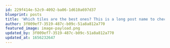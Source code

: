 ```yaml
---
id: 229f414e-52c9-4092-ba06-1d610a697d37
blueprint: posts
title: 'Which tiles are the best ones? This is a long post name to check the UI limitations on desktop & mobile'
author: 3f009ef7-3519-487c-b09c-51a8a812a770
featured_image: image-payload.png
updated_by: 3f009ef7-3519-487c-b09c-51a8a812a770
updated_at: 1656232647
---
```

